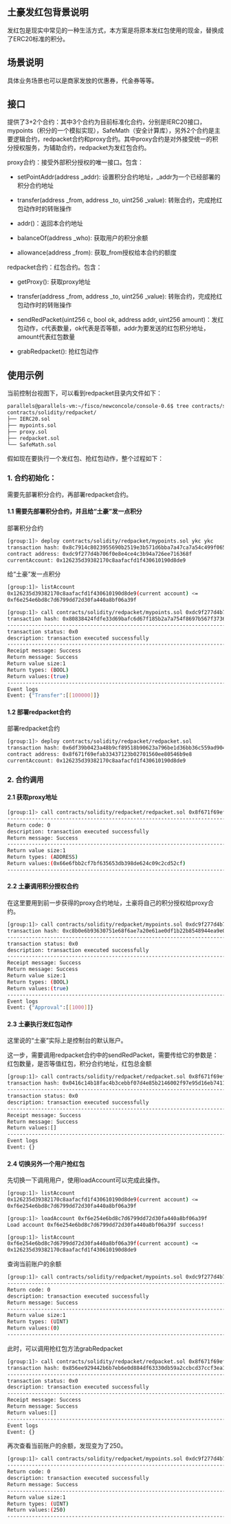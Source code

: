 ## 土豪发红包背景说明



发红包是现实中常见的一种生活方式，本方案是将原本发红包使用的现金，替换成了ERC20标准的积分。



## 场景说明



具体业务场景也可以是商家发放的优惠券，代金券等等。



## 接口



提供了3+2个合约：其中3个合约为目前标准化合约，分别是IERC20接口，mypoints（积分的一个模拟实现），SafeMath（安全计算库），另外2个合约是主要逻辑合约，redpacket合约和proxy合约。其中proxy合约是对外接受统一的积分授权服务，为辅助合约，redpacket为发红包合约。



proxy合约：接受外部积分授权的唯一接口。包含：

- setPointAddr(address _addr): 设置积分合约地址，_addr为一个已经部署的积分合约地址

- transfer(address _from, address _to, uint256 _value): 转账合约，完成抢红包动作时的转账操作

- addr()：返回本合约地址

- balanceOf(address _who): 获取用户的积分余额

- allowance(address _from): 获取_from授权给本合约的额度



redpacket合约：红包合约。包含：

- getProxy(): 获取proxy地址

- transfer(address _from, address _to, uint256 _value): 转账合约，完成抢红包动作时的转账操作

- sendRedPacket(uint256 c, bool ok, address addr, uint256 amount)：发红包动作，c代表数量，ok代表是否等额，addr为要发送的红包积分地址，amount代表红包数量

- grabRedpacket(): 抢红包动作





## 使用示例



当前控制台视图下，可以看到redpacket目录内文件如下：

```sh
parallels@parallels-vm:~/fisco/newconcole/console-0.6$ tree contracts/solidity/redpacket/
contracts/solidity/redpacket/
├── IERC20.sol
├── mypoints.sol
├── proxy.sol
├── redpacket.sol
└── SafeMath.sol
```



假如现在要执行一个发红包、抢红包动作，整个过程如下：



### 1. 合约初始化：

需要先部署积分合约，再部署redpacket合约。



#### 1.1   需要先部署积分合约，并且给“土豪”发一点积分

部署积分合约

```sh
[group:1]> deploy contracts/solidity/redpacket/mypoints.sol ykc ykc
transaction hash: 0x8c7914c8023955690b2519e3b571d6bba7a47ca7a54c499f065a3161876aea08
contract address: 0xdc9f277d4b706f0e8e4ce4c3b94a726ee716368f
currentAccount: 0x126235d39382170c8aafacfd1f430610190d8de9
```

给“土豪”发一点积分

```sh
[group:1]> listAccount 
0x126235d39382170c8aafacfd1f430610190d8de9(current account) <=
0xf6e254e6bd8c7d6799dd72d30fa440a8bf06a39f

[group:1]> call contracts/solidity/redpacket/mypoints.sol 0xdc9f277d4b706f0e8e4ce4c3b94a726ee716368f mint 0x126235d39382170c8aafacfd1f430610190d8de9 100000
transaction hash: 0x80838424fdfe33d69bafc6d67f185b2a7a754f8697b567f373697e1274e6d365
---------------------------------------------------------------------------------------------
transaction status: 0x0
description: transaction executed successfully
---------------------------------------------------------------------------------------------
Receipt message: Success
Return message: Success
Return value size:1
Return types: (BOOL)
Return values:(true)
---------------------------------------------------------------------------------------------
Event logs
Event: {"Transfer":[[100000]]}
```





#### 1.2 部署redpacket合约

部署redpacket合约

```sh
[group:1]> deploy contracts/solidity/redpacket/redpacket.sol 
transaction hash: 0x6df39b0423a48b9cf89518b90623a796be1d36bb36c559ad9045af55e7106310
contract address: 0x8f671f69efab33437123b02701560ee80546b9e8
currentAccount: 0x126235d39382170c8aafacfd1f430610190d8de9
```



### 2. 合约调用



#### 2.1 获取proxy地址

```sh
[group:1]> call contracts/solidity/redpacket/redpacket.sol 0x8f671f69efab33437123b02701560ee80546b9e8 getProxy
---------------------------------------------------------------------------------------------
Return code: 0
description: transaction executed successfully
Return message: Success
---------------------------------------------------------------------------------------------
Return value size:1
Return types: (ADDRESS)
Return values:(0x66e6fbb2cf7bf635653db398de624c09c2cd52cf)
---------------------------------------------------------------------------------------------
```

#### 2.2 土豪调用积分授权合约

在这里要用到前一步获得的proxy合约地址，土豪将自己的积分授权给proxy合约。

```sh
[group:1]> call contracts/solidity/redpacket/mypoints.sol 0xdc9f277d4b706f0e8e4ce4c3b94a726ee716368f approve 0x66e6fbb2cf7bf635653db398de624c09c2cd52cf 1000
transaction hash: 0xc8b0e6b93630751e68f6ae7a20e61ae0df1b22b8548944ea9e0806950b7a2deb
---------------------------------------------------------------------------------------------
transaction status: 0x0
description: transaction executed successfully
---------------------------------------------------------------------------------------------
Receipt message: Success
Return message: Success
Return value size:1
Return types: (BOOL)
Return values:(true)
---------------------------------------------------------------------------------------------
Event logs
Event: {"Approval":[[1000]]}
```



#### 2.3 土豪执行发红包动作

这里说的“土豪”实际上是控制台的默认账户。

这一步，需要调用redpacket合约中的sendRedPacket，需要传给它的参数是：红包数量，是否等值红包，积分合约地址，红包总金额

```sh
[group:1]> call contracts/solidity/redpacket/redpacket.sol 0x8f671f69efab33437123b02701560ee80546b9e8 sendRedPacket 4 true 0xdc9f277d4b706f0e8e4ce4c3b94a726ee716368f 1000
transaction hash: 0x0416c14b18fac4b3cebbf07d4e85b2146002f97e95d16eb7411cc1a92ba540c2
---------------------------------------------------------------------------------------------
transaction status: 0x0
description: transaction executed successfully
---------------------------------------------------------------------------------------------
Receipt message: Success
Return message: Success
Return values:[]
---------------------------------------------------------------------------------------------
Event logs
Event: {}
```

#### 2.4 切换另外一个用户抢红包

先切换一下调用用户，使用loadAccount可以完成此操作。

```sh
[group:1]> listAccount 
0x126235d39382170c8aafacfd1f430610190d8de9(current account) <=
0xf6e254e6bd8c7d6799dd72d30fa440a8bf06a39f

[group:1]> loadAccount 0xf6e254e6bd8c7d6799dd72d30fa440a8bf06a39f
Load account 0xf6e254e6bd8c7d6799dd72d30fa440a8bf06a39f success!

[group:1]> listAccount 
0xf6e254e6bd8c7d6799dd72d30fa440a8bf06a39f(current account) <=
0x126235d39382170c8aafacfd1f430610190d8de9
```

查询当前账户的余额

```sh
[group:1]> call contracts/solidity/redpacket/mypoints.sol 0xdc9f277d4b706f0e8e4ce4c3b94a726ee716368f balanceOf 0xf6e254e6bd8c7d6799dd72d30fa440a8bf06a39f
---------------------------------------------------------------------------------------------
Return code: 0
description: transaction executed successfully
Return message: Success
---------------------------------------------------------------------------------------------
Return value size:1
Return types: (UINT)
Return values:(0)
---------------------------------------------------------------------------------------------

```

此时，可以调用抢红包方法grabRedpacket

```sh
[group:1]> call contracts/solidity/redpacket/redpacket.sol 0x8f671f69efab33437123b02701560ee80546b9e8 grabRedpacket
transaction hash: 0x856ee929442b6b7eb6e0d884df63330db59a2ccbcd37ccf3ea15c53821205225
---------------------------------------------------------------------------------------------
transaction status: 0x0
description: transaction executed successfully
---------------------------------------------------------------------------------------------
Receipt message: Success
Return message: Success
Return values:[]
---------------------------------------------------------------------------------------------
Event logs
Event: {}

```

再次查看当前账户的余额，发现变为了250。

```sh
[group:1]> call contracts/solidity/redpacket/mypoints.sol 0xdc9f277d4b706f0e8e4ce4c3b94a726ee716368f balanceOf 0xf6e254e6bd8c7d6799dd72d30fa440a8bf06a39f
---------------------------------------------------------------------------------------------
Return code: 0
description: transaction executed successfully
Return message: Success
---------------------------------------------------------------------------------------------
Return value size:1
Return types: (UINT)
Return values:(250)
---------------------------------------------------------------------------------------------

```

